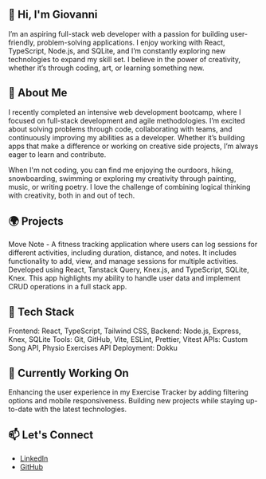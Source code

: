 👋 Hi, I'm Giovanni
---

I’m an aspiring full-stack web developer with a passion for building user-friendly, problem-solving applications. I enjoy working with React, TypeScript, Node.js, and SQLite, and I’m constantly exploring new technologies to expand my skill set. I believe in the power of creativity, whether it’s through coding, art, or learning something new.

🌟 About Me
---

I recently completed an intensive web development bootcamp, where I focused on full-stack development and agile methodologies. I’m excited about solving problems through code, collaborating with teams, and continuously improving my abilities as a developer. Whether it’s building apps that make a difference or working on creative side projects, I’m always eager to learn and contribute.

When I'm not coding, you can find me enjoying the ourdoors, hiking, snowboarding, swimming or exploring my creativity through painting, music, or writing poetry. I love the challenge of combining logical thinking with creativity, both in and out of tech.

🌍 Projects
---

Move Note -
A fitness tracking application where users can log sessions for different activities, including duration, distance, and notes. It includes functionality to add, view, and manage sessions for multiple activities. Developed using React, Tanstack Query, Knex.js, and TypeScript, SQLite, Knex. This app highlights my ability to handle user data and implement CRUD operations in a full stack app.

💼 Tech Stack
---

Frontend: React, TypeScript, Tailwind CSS, 
Backend: Node.js, Express, Knex, SQLite
Tools: Git, GitHub, Vite, ESLint, Prettier, Vitest
APIs: Custom Song API, Physio Exercises API
Deployment: Dokku

🚀 Currently Working On
---

Enhancing the user experience in my Exercise Tracker by adding filtering options and mobile responsiveness.
Building new projects while staying up-to-date with the latest technologies.

📫 Let's Connect
---

- [LinkedIn](https://www.linkedin.com/in/giovanni-ambriz)
- [GitHub](https://github.com/giovanni-ambriz)
